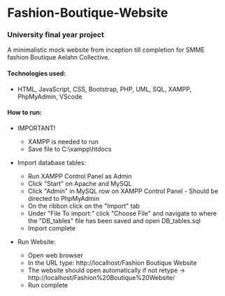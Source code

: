 # Fashion-Boutique-Website
### University final year project
A minimalistic mock website from inception till completion for SMME fashion Boutique Aelahn Collective.

#### Technologies used:
- HTML, JavaScript, CSS, Bootstrap, PHP, UML, SQL, XAMPP, PhpMyAdmin, VScode

#### How to run:
* IMPORTANT!
  - XAMPP is needed to run
  - Save file to C:\xampp\htdocs

* Import database tables:
  - Run XAMPP Control Panel as Admin
  - Click "Start" on Apache and MySQL
  - Click "Admin" in MySQL row on XAMPP Control Panel - Should be directed to PhpMyAdmin
  - On the ribbon click on the "Import" tab 
  - Under "File To import:" click "Choose File" and navigate to where the "DB_tables" file has been saved and open DB_tables.sql
  - Import complete

* Run Website:
  - Open web browser
  - In the URL type: http://localhost/Fashion Boutique Website
  - The website should open automatically if not retype -> http://localhost/Fashion%20Boutique%20Website/
  - Run complete
 

